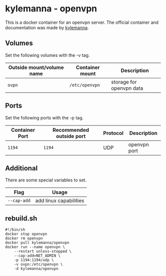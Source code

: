 # kylemanna - openvpn

This is a docker container for an openvpn server.
The official container and documentation was made by [kylemanna](https://hub.docker.com/r/kylemanna/openvpn).

## Volumes

Set the following volumes with the -v tag.

| Outside mount/volume name | Container mount | Description              |
| ------------------------- | --------------- | ------------------------ |
| `ovpn`                    | `/etc/openvpn`  | storage for openvpn data |

## Ports

Set the following ports with the -p tag.

| Container Port | Recommended outside port | Protocol | Description  |
| -------------- | ------------------------ | -------- | ------------ |
| `1194`         | `1194`                   | UDP      | openvpn port |

## Additional

There are some special variables to set.

| Flag        | Usage                  |
| ----------- | ---------------------- |
| `--cap-add` | add linux capabilities |

## rebuild.sh

```shell
#!/bin/sh
docker stop openvpn
docker rm openvpn
docker pull kylemanna/openvpn
docker run --name openvpn \
    --restart unless-stopped \
    --cap-add=NET_ADMIN \
    -p 1194:1194/udp \
    -v ovpn:/etc/openvpn \
    -d kylemanna/openvpn
```
